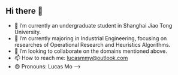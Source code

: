 ## Hi there 👋

- 🔭 I’m currently an undergraduate student in Shanghai Jiao Tong University.
- 🌱 I’m currently majoring in Industrial Engineering, focusing on researches of Operational Research and Heuristics Algorithms.
- 👯 I’m looking to collaborate on the domains mentioned above.
- 📫 How to reach me: lucasmmy@outlook.com
- 😄 Pronouns: Lucas Mo
-->
